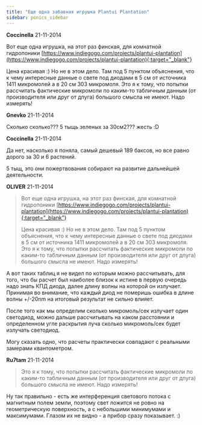 ```yaml
---
title: "Еще одна забавная игрушка Plantui Plantation"
sidebar: ponics_sidebar
---
```


**Coccinella** 21-11-2014

Вот еще одна игрушка, на этот раз финская, для комнатной гидропоники [https://www.indiegogo.com/projects/plantui-plantation](https://www.indiegogo.com/projects/plantui-plantation){:target="_blank"}

Цена красивая :) Но не в этом дело. Там под 5 пунктом объяснения, что к чему интересные данные о свете под диодами в 5 см от источника 1411 микромолей а в 20 см 303 микромоля. Это я к тому, что попытки рассчитать фактические микромоли по каким-то табличным данным (от производителя или друг от дпуга) большого смысла не имеют. Надо измерять!


**Gnevko** 21-11-2014

Сколько сколько??? 5 тыщь зеленых за 30см2??? жесть :D


**Coccinella** 21-11-2014

Да нет, насколько я поняла, самый дешевый 189 баксов, но все равно дорого за 30 и 6 растений.

5 тыщ, это они пожертвования собирают на развитие дальнейшей деятельности.


**OLIVER** 21-11-2014

> Вот еще одна игрушка, на этот раз финская, для комнатной гидропоники [https://www.indiegogo.com/projects/plantui-plantation](https://www.indiegogo.com/projects/plantui-plantation){:target="_blank"}
> 
> Цена красивая :) Но не в этом дело. Там под 5 пунктом объяснения, что к чему интересные данные о свете под диодами в 5 см от источника 1411 микромолей а в 20 см 303 микромоля. Это я к тому, что попытки рассчитать фактические микромоли по каким-то табличным данным (от производителя или друг от дпуга) большого смысла не имеют. Надо измерять!

А вот таких таблиц я не видел по которым можно рассчитывать, для того, что бы расчет был наиболее близок к истине в первую очередь надо знать КПД диода, далее длину волны на которой он излучает. Принимая во внимание, что каждый диод не померишь ошибка в длине волны +/-20nm на итоговый результат не сильно влияет. 

После того как мы определим сколько микромоль/сек излучает один светодиод, можно дальше рассчитывать на каком расстоянии и определенном угле раскрытия луча сколько микромоль/сек будет излучать светодиод. 

Могу сказать одно, что расчеты практически совпадают с реальными замерами квантометром.


**Ru7tam** 21-11-2014

> Это я к тому, что попытки рассчитать фактические микромоли по каким-то табличным данным (от производителя или друг от дпуга) большого смысла не имеют. Надо измерять!

Ну так правильно - есть же интерференция светового потока с магнитным полем земли, поэтому свет ложится не ровно на геометрическую поверхность, а с небольшими минимумами и максимумами. Глазом их не видно - а прибор сразу показывает. :) 


